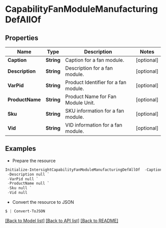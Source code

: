 # CapabilityFanModuleManufacturingDefAllOf
## Properties

Name | Type | Description | Notes
------------ | ------------- | ------------- | -------------
**Caption** | **String** | Caption for a fan module. | [optional] 
**Description** | **String** | Description for a fan module. | [optional] 
**VarPid** | **String** | Product Identifier for a fan module. | [optional] 
**ProductName** | **String** | Product Name for Fan Module Unit. | [optional] 
**Sku** | **String** | SKU information for a fan module. | [optional] 
**Vid** | **String** | VID information for a fan module. | [optional] 

## Examples

- Prepare the resource
```powershell
Initialize-IntersightCapabilityFanModuleManufacturingDefAllOf  -Caption null `
 -Description null `
 -VarPid null `
 -ProductName null `
 -Sku null `
 -Vid null
```

- Convert the resource to JSON
```powershell
$ | Convert-ToJSON
```

[[Back to Model list]](../README.md#documentation-for-models) [[Back to API list]](../README.md#documentation-for-api-endpoints) [[Back to README]](../README.md)

